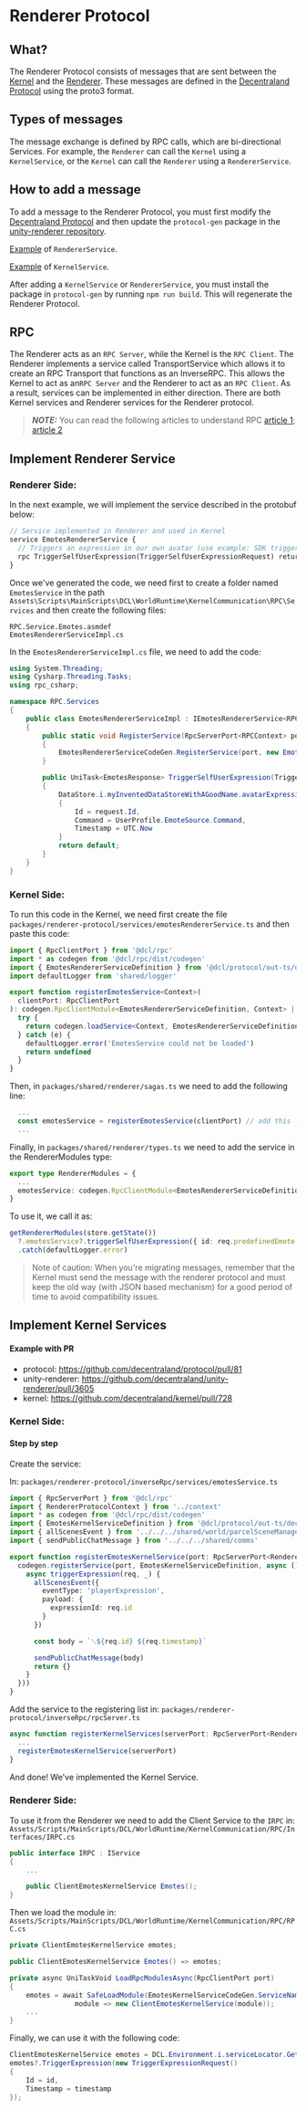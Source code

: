 # Renderer Protocol

## What?

The Renderer Protocol consists of messages that are sent between the [Kernel](http://github.com/decentraland/kernel) and the [Renderer](http://github.com/decentraland/unity-renderer). These messages are defined in the [Decentraland Protocol](https://github.com/decentraland/protocol/tree/main/renderer-protocol) using the proto3 format.

## Types of messages

The message exchange is defined by RPC calls, which are bi-directional Services. For example, the `Renderer` can call the `Kernel` using a `KernelService`, or the `Kernel` can call the `Renderer` using a `RendererService`.

## How to add a message

To add a message to the Renderer Protocol, you must first modify the [Decentraland Protocol](https://github.com/decentraland/protocol/tree/main/renderer-protocol) and then update the `protocol-gen` package in the [unity-renderer repository]((https://github.com/decentraland/unity-renderer/tree/dev/protocol-gen)).

[Example](https://github.com/decentraland/protocol/blob/9fcad98380eb95544e50490cc1213b55e0df1f17/proto/decentraland/renderer/renderer_services/emotes_renderer.proto) of `RendererService`.

[Example](https://github.com/decentraland/protocol/blob/9fcad98380eb95544e50490cc1213b55e0df1f17/proto/decentraland/renderer/kernel_services/analytics.proto) of `KernelService`.

After adding a `KernelService` or `RendererService`, you must install the package in `protocol-gen` by running `npm run build`. This will regenerate the Renderer Protocol.

## RPC

The Renderer acts as an `RPC Server`, while the Kernel is the `RPC Client`. The Renderer implements a service called TransportService which allows it to create an RPC Transport that functions as an InverseRPC. This allows the Kernel to act as an`RPC Server` and the Renderer to act as an `RPC Client`. As a result, services can be implemented in either direction. There are both Kernel services and Renderer services for the Renderer protocol.

> **_NOTE:_**  You can read the following articles to understand RPC [article 1](https://www.techtarget.com/searchapparchitecture/definition/Remote-Procedure-Call-RPC); [article 2](https://grpc.io/docs/what-is-grpc/introduction/)

## Implement Renderer Service
### **Renderer Side:**

In the next example, we will implement the service described in the protobuf below:
```protobuf
// Service implemented in Renderer and used in Kernel
service EmotesRendererService {
  // Triggers an expression in our own avatar (use example: SDK triggers a expression)
  rpc TriggerSelfUserExpression(TriggerSelfUserExpressionRequest) returns (EmotesResponse) {}
}
```

Once we've generated the code, we need first to create a folder named `EmotesService` in the path `Assets\Scripts\MainScripts\DCL\WorldRuntime\KernelCommunication\RPC\Services` and then create the following files:
```
RPC.Service.Emotes.asmdef
EmotesRendererServiceImpl.cs
```

In the `EmotesRendererServiceImpl.cs` file, we need to add the code:

```csharp
using System.Threading;
using Cysharp.Threading.Tasks;
using rpc_csharp;

namespace RPC.Services
{
    public class EmotesRendererServiceImpl : IEmotesRendererService<RPCContext>
    {
        public static void RegisterService(RpcServerPort<RPCContext> port)
        {
            EmotesRendererServiceCodeGen.RegisterService(port, new EmotesRendererServiceImpl());
        }

        public UniTask<EmotesResponse> TriggerSelfUserExpression(TriggerSelfUserExpressionRequest request, RPCContext context, CancellationToken ct)
        {
            DataStore.i.myInventedDataStoreWithAGoodName.avatarExpression new AvatarExpression()
            {
                Id = request.Id,
                Command = UserProfile.EmoteSource.Command,
                Timestamp = UTC.Now
            }
            return default;
        }
    }
}
```

### **Kernel Side:**
To run this code in the Kernel, we need first create the file `packages/renderer-protocol/services/emotesRendererService.ts` and then paste this code:

```ts
import { RpcClientPort } from '@dcl/rpc'
import * as codegen from '@dcl/rpc/dist/codegen'
import { EmotesRendererServiceDefinition } from '@dcl/protocol/out-ts/decentraland/renderer/renderer_services/emotes_renderer.gen'
import defaultLogger from 'shared/logger'

export function registerEmotesService<Context>(
  clientPort: RpcClientPort
): codegen.RpcClientModule<EmotesRendererServiceDefinition, Context> | undefined {
  try {
    return codegen.loadService<Context, EmotesRendererServiceDefinition>(clientPort, EmotesRendererServiceDefinition)
  } catch (e) {
    defaultLogger.error('EmotesService could not be loaded')
    return undefined
  }
}
```

Then, in `packages/shared/renderer/sagas.ts` we need to add the following line:

```ts
  ...
  const emotesService = registerEmotesService(clientPort) // add this line here.
  ...
```

Finally, in `packages/shared/renderer/types.ts` we need to add the service in the RendererModules type:
```ts
export type RendererModules = {
  ...
  emotesService: codegen.RpcClientModule<EmotesRendererServiceDefinition, any> | undefined // add this line here.
}
```

To use it, we call it as:
```ts
getRendererModules(store.getState())
  ?.emotesService?.triggerSelfUserExpression({ id: req.predefinedEmote })
  .catch(defaultLogger.error)
```
> Note of caution: When you're migrating messages, remember that the Kernel must send the message with the renderer protocol and must keep the old way (with JSON based mechanism) for a good period of time to avoid compatibility issues.

## Implement Kernel Services

#### Example with PR

- protocol: https://github.com/decentraland/protocol/pull/81
- unity-renderer: https://github.com/decentraland/unity-renderer/pull/3605
- kernel: https://github.com/decentraland/kernel/pull/728

### **Kernel Side:**
#### Step by step
Create the service:

In: `packages/renderer-protocol/inverseRpc/services/emotesService.ts`
```ts
import { RpcServerPort } from '@dcl/rpc'
import { RendererProtocolContext } from '../context'
import * as codegen from '@dcl/rpc/dist/codegen'
import { EmotesKernelServiceDefinition } from '@dcl/protocol/out-ts/decentraland/renderer/kernel_services/emotes_kernel.gen'
import { allScenesEvent } from '../../../shared/world/parcelSceneManager'
import { sendPublicChatMessage } from '../../../shared/comms'

export function registerEmotesKernelService(port: RpcServerPort<RendererProtocolContext>) {
  codegen.registerService(port, EmotesKernelServiceDefinition, async () => ({
    async triggerExpression(req, _) {
      allScenesEvent({
        eventType: 'playerExpression',
        payload: {
          expressionId: req.id
        }
      })

      const body = `␐${req.id} ${req.timestamp}`

      sendPublicChatMessage(body)
      return {}
    }
  }))
}
```

Add the service to the registering list in: `packages/renderer-protocol/inverseRpc/rpcServer.ts`
```ts
async function registerKernelServices(serverPort: RpcServerPort<RendererProtocolContext>) {
  ...
  registerEmotesKernelService(serverPort)
}
```

And done! We've implemented the Kernel Service.

### **Renderer Side:**
To use it from the Renderer we need to add the Client Service to the `IRPC` in: `Assets/Scripts/MainScripts/DCL/WorldRuntime/KernelCommunication/RPC/Interfaces/IRPC.cs`
```csharp
public interface IRPC : IService
{
    ...

    public ClientEmotesKernelService Emotes();
}
```

Then we load the module in: `Assets/Scripts/MainScripts/DCL/WorldRuntime/KernelCommunication/RPC/RPC.cs`
```csharp
private ClientEmotesKernelService emotes;

public ClientEmotesKernelService Emotes() => emotes;

private async UniTaskVoid LoadRpcModulesAsync(RpcClientPort port)
{
    emotes = await SafeLoadModule(EmotesKernelServiceCodeGen.ServiceName, port,
                module => new ClientEmotesKernelService(module));
    ...
}
```

Finally, we can use it with the following code:
```csharp
ClientEmotesKernelService emotes = DCL.Environment.i.serviceLocator.Get<IRPC>().emotes;
emotes?.TriggerExpression(new TriggerExpressionRequest()
{
    Id = id,
    Timestamp = timestamp
});
```
